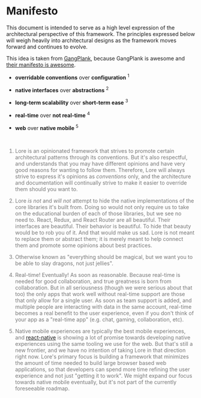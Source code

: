 # Manifesto

This document is intended to serve as a high level expression of the architectural perspective of this framework. The
principles expressed below will weigh heavily into architectural designs as the framework moves forward and continues
to evolve.

This idea is taken from [GangPlank](http://gangplankhq.com), because GangPlank is awesome and 
[their manifesto is awesome](http://gangplankhq.com/vision/manifesto/).

* **overridable conventions** over **configuration** <sup>1</sup>

* **native interfaces** over **abstractions** <sup>2</sup>

* **long-term scalability** over **short-term ease** <sup>3</sup>

* **real-time** over **not real-time** <sup>4</sup>

* **web** over **native mobile** <sup>5</sup>

<br/>

<font color='#777'>

1. Lore is an opinionated framework that strives to promote certain architectural patterns through its conventions. But
it's also respectful, and understands that you may have different opinions and have very good reasons for wanting to 
follow them. Therefore, Lore will always strive to express it's opinions as <em>conventions</em> only, and the 
architecture and documentation will continually strive to make it easier to override them should you want to.

<p/><p/>

2. Lore <em>is not</em> and <em>will not</em> attempt to hide the native implementations of the core libraries it's 
built from. Doing so would not only require us to take on the educational burden of each of those libraries, but we 
see no need to. React, Redux, and React Router are all beautiful. Their interfaces are beautiful. Their behavior is 
beautiful. To hide that beauty would be to rob you of it. And that would make us sad. Lore is not meant to replace 
them or abstract them; it is merely meant to help connect them and promote some opinions about best practices.

<p/><p/>

3. Otherwise known as "everything should be magical, but we want you to be able to slay dragons, not just jellies". 

<p/><p/>

4. Real-time! Eventually! As soon as reasonable. Because real-time is needed for good collaboration, and true greatness
is born from  collaboration. But in all seriousness (though we were serious about that too) the only apps that work 
well without real-time support are those that only allow for a single user. As soon as team support is added, and 
multiple people are interacting with data in the same account, real-time becomes a real benefit to the user 
experience, even if you don't think of your app as a "real-time app" (e.g. chat, gaming, collaboration, etc).

<p/><p/>

5. Native mobile experiences are typically the best mobile experiences, and <a href="https://facebook.github.io/react-native">react-native</a> 
is showing a lot of promise towards developing native experiences using the same tooling we use for the web. But 
that's still a new frontier, and we have no intention of taking Lore in that direction right now. Lore's primary focus 
is building a framework that minimizes the amount of time needed to build large browser based web applications, so that
developers can spend more time refining the user experience and not just "getting it to work". We might expand our focus
towards native mobile eventually, but it's not part of the currently foreseeable roadmap.

</font>
